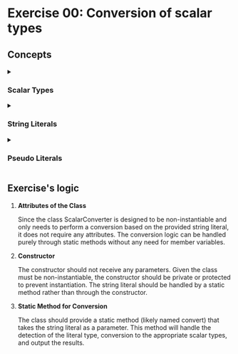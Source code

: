 # Exercise 00: Conversion of scalar types

## Concepts
<details>
<summary><h3> Scalar Types </h3></summary>

Data types that hold a single value, as opposed to **aggregate types** like arrays, classes, or structures that can hold multiple values.
Main categories of scalar types:
1. Arithmetic Types
	- Integer Types: Signed(short/int/long/long long) or Unsigned(unsigned short/unsigned int/unsigned long/unsigned long long)
	- Floating-point Types: float/double/long double
2. Character Types
	- 2.1 Char: Signed char or Unsigned char
	- wchar_t: used for wide characters(larger character sets like Unicode)
	- char16_t and char32_t: used for Unicode characters in UTF-16 and UTF-32 encodings, respectively
3. Boolean Type: bool
4. Pointer Types
	- int*, char*...: These are pointers to specific types
	- void: A generic pointer that can hold the address of any data type
5. Enumerated types (enum)
</details>

<details>
<summary><h3> String Literals </h3></summary>

When we talk about a "string representation of a C++ literal", we're talking about how literals of various types (integers, floats, characters, etc.) are expressed as strings in source code, rather than referring to string literals themselves (char* or std::string).
Let's consider a function that takes a string representation of a literal:

```void processLiteral(const std::string& literal);```

If you call this function, you're passing in a string that represents a literal, not necessarily a literal that is a string. For example:
```
processLiteral("123");       // Represents an integer literal
processLiteral("3.14");      // Represents a floating-point literal
processLiteral("'a'");       // Represents a character literal
processLiteral("\"hello\""); // Represents a string literal
processLiteral("true");      // Represents a boolean literal
```
</details>

<details>
<summary><h3> Pseudo Literals </h3></summary>

In C++, pseudo literals are special values used to represent certain edge cases or special conditions in floating-point arithmetic. They are not numeric values in the usual sense but are part of the floating-point standard to handle cases that cannot be represented by finite floating-point numbers:

1. **Infinity** ('**+inf**' and '**-inf**')

	* **Positive Infinity** ('**+inf**'): Represents a value that is larger than any finite number. This can result from operations like dividing a positive number by zero.
	* **Negative Infinity** ('**-inf**'): Represents a value that is more negative than any finite number. This can result from operations like dividing a negative number by zero.

	In C++, these are represented in floating-point types as:

	* For 'float': '**+inff**' and '**-inff**'
	* For 'double': '**+inf**' and '**-inf**'

2. **NaN** (**Not-a-Number**)

	Represents a value that is undefined or unrepresentable, especially in floating-point calculations. Operations like '0.0 / 0.0' or the square root of a negative number (in a context where complex numbers are not being used) can produce NaN.

	In C++, these are represented in floating-point types as:

	* For 'float': '**nanf**'
	* For 'double': '**nan**'
</details>

## Exercise's logic

1. **Attributes of the Class**

    Since the class ScalarConverter is designed to be non-instantiable and only needs to perform a conversion based on the provided string literal, it does not require any attributes. The conversion logic can be handled purely through static methods without any need for member variables.

2. **Constructor**

    The constructor should not receive any parameters. Given the class must be non-instantiable, the constructor should be private or protected to prevent instantiation. The string literal should be handled by a static method rather than through the constructor.

3. **Static Method for Conversion**

    The class should provide a static method (likely named convert) that takes the string literal as a parameter. This method will handle the detection of the literal type, conversion to the appropriate scalar types, and output the results.


